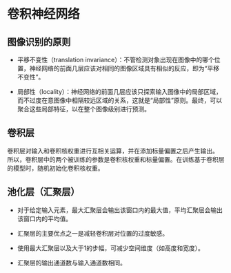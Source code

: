 # 卷积神经网络

## 图像识别的原则

- 平移不变性（translation invariance）：不管检测对象出现在图像中的哪个位置，神经网络的前面几层应该对相同的图像区域具有相似的反应，即为“平移不变性”。

- 局部性（locality）：神经网络的前面几层应该只探索输入图像中的局部区域，而不过度在意图像中相隔较远区域的关系，这就是“局部性”原则。最终，可以聚合这些局部特征，以在整个图像级别进行预测。

## 卷积层

卷积层对输入和卷积核权重进行互相关运算，并在添加标量偏置之后产生输出。 所以，卷积层中的两个被训练的参数是卷积核权重和标量偏置。在训练基于卷积层的模型时，随机初始化卷积核权重。

## 池化层（汇聚层）

- 对于给定输入元素，最大汇聚层会输出该窗口内的最大值，平均汇聚层会输出该窗口内的平均值。

- 汇聚层的主要优点之一是减轻卷积层对位置的过度敏感。

- 使用最大汇聚层以及大于1的步幅，可减少空间维度（如高度和宽度）。

- 汇聚层的输出通道数与输入通道数相同。
